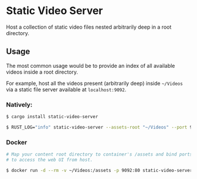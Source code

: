 # Static Video Server

Host a collection of static video files nested arbitrarily deep in a root directory.

## Usage

The most common usage would be to provide an index of all available videos inside a root directory.

For example, host all the videos present (arbitrarily deep) inside `~/Videos` via a static file server
available at `localhost:9092`.

### Natively:

```sh
$ cargo install static-video-server
```

```sh
$ RUST_LOG="info" static-video-server --assets-root "~/Videos" --port 9092 --host "0.0.0.0"
```

### Docker

```sh
# Map your content root directory to container's /assets and bind ports 9092
# to access the web UI from host.

$ docker run -d --rm -v ~/Videos:/assets -p 9092:80 static-video-server:latest
```
